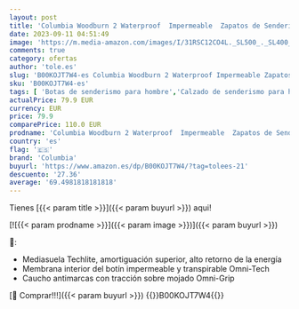 ```yaml
---
layout: post
title: 'Columbia Woodburn 2 Waterproof  Impermeable  Zapatos de Senderismo Bajos Hombre  Negro  Black x Caramel   42 EU'
date: 2023-09-11 04:51:49
image: 'https://m.media-amazon.com/images/I/31RSC12CO4L._SL500_._SL400_.jpg'
comments: true
category: ofertas
author: 'tole.es'
slug: 'B00KOJT7W4-es Columbia Woodburn 2 Waterproof Impermeable Zapatos de...'
sku: 'B00KOJT7W4-es'
tags: [ 'Botas de senderismo para hombre','Calzado de senderismo para hombre','Calzado deportivo para hombre','Calzado para exploradores','Deportes y aire libre','Descuento 10€ en la 1ª compra en Moda','Día del Padre: Deportes','Días de Moda','ES MTBB Group 3','Ideas para regalos en Moda y Accesorios','La obsesión de los clientes de este mes Hombre','La obsesión de los clientes de este mes Mujer','Men Top Brands Bestsellers','Moda','Moda Hombre','Nueva Colección: Otoño/Invierno  -15€','Prueba virtual','Pruébate calzado virtualmente','Self Service','Special Features Stores','Zapatillas deportivas y de moda para hombre','Zapatos para hombre','columbia','partition_000','partition_060','partition_063','partition_073','partition_100','zapatos','🇪🇸', ]
actualPrice: 79.9 EUR
currency: EUR
price: 79.9
comparePrice: 110.0 EUR
prodname: 'Columbia Woodburn 2 Waterproof  Impermeable  Zapatos de Senderismo Bajos Hombre  Negro  Black x Caramel   42 EU'
country: 'es'
flag: '🇪🇸'
brand: 'Columbia'
buyurl: 'https://www.amazon.es/dp/B00KOJT7W4/?tag=tolees-21'
descuento: '27.36'
average: '69.4981818181818'
---
```


Tienes [{{< param title >}}]({{< param buyurl >}}) aqui!

[![{{< param prodname >}}]({{< param image >}})]({{< param buyurl >}})

🔎:

- Mediasuela Techlite, amortiguación superior, alto retorno de la energía
- Membrana interior del botín impermeable y transpirable Omni-Tech
- Caucho antimarcas con tracción sobre mojado Omni-Grip

[🛒 Comprar!!!]({{< param buyurl >}})
{{<world>}}B00KOJT7W4{{</world>}}
